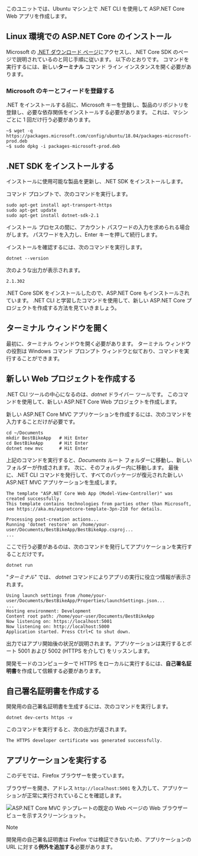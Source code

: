 このユニットでは、Ubuntu マシン上で .NET CLI を使用して ASP.NET Core Web アプリを作成します。

## <a name="aspnet-core-installation-on-linux-environment"></a>Linux 環境での ASP.NET Core のインストール

Microsoft の [.NET ダウンロード ページ](https://www.microsoft.com/net/download)にアクセスし、.NET Core SDK のページで説明されているのと同じ手順に従います。 以下のとおりです。 コマンドを実行するには、新しい**ターミナル** コマンド ライン インスタンスを開く必要があります。

### <a name="register-microsoft-key-and-feed"></a>Microsoft のキーとフィードを登録する

.NET をインストールする前に、Microsoft キーを登録し、製品のリポジトリを登録し、必要な依存関係をインストールする必要があります。 これは、マシンごとに 1 回だけ行う必要があります。

```console
~$ wget -q https://packages.microsoft.com/config/ubuntu/18.04/packages-microsoft-prod.deb
~$ sudo dpkg -i packages-microsoft-prod.deb
```

## <a name="install-the-net-sdk"></a>.NET SDK をインストールする

インストールに使用可能な製品を更新し、.NET SDK をインストールします。

コマンド プロンプトで、次のコマンドを実行します。

```console
sudo apt-get install apt-transport-https
sudo apt-get update
sudo apt-get install dotnet-sdk-2.1
```

インストール プロセスの間に、アカウント パスワードの入力を求められる場合がします。 パスワードを入力し、Enter キーを押して続行します。

インストールを確認するには、次のコマンドを実行します。

```console
dotnet --version
```

次のような出力が表示されます。

```console
2.1.302
```

.NET Core SDK をインストールしたので、ASP.NET Core もインストールされています。 .NET CLI と学習したコマンドを使用して、新しい ASP.NET Core プロジェクトを作成する方法を見ていきましょう。

## <a name="open-a-terminal-window"></a>ターミナル ウィンドウを開く

最初に、ターミナル ウィンドウを開く必要があります。 ターミナル ウィンドウの役割は Windows コマンド プロンプト ウィンドウと似ており、コマンドを実行することができます。

## <a name="create-a-new-web-project"></a>新しい Web プロジェクトを作成する

.NET CLI ツールの中心になるのは、*dotnet* ドライバー ツールです。 このコマンドを使用して、新しい ASP.NET Core Web プロジェクトを作成します。

新しい ASP.NET Core MVC アプリケーションを作成するには、次のコマンドを入力することだけが必要です。

```console
cd ~/Documents
mkdir BestBikeApp   # Hit Enter
cd BestBikeApp      # Hit Enter
dotnet new mvc      # Hit Enter
```

上記のコマンドを実行すると、*Documents* ルート フォルダーに移動し、新しいフォルダーが作成されます。 次に、そのフォルダー内に移動します。 最後に、.NET CLI コマンドを発行して、すべてのパッケージが復元された新しい ASP.NET MVC アプリケーションを生成します。

```console
The template "ASP.NET Core Web App (Model-View-Controller)" was created successfully.
This template contains technologies from parties other than Microsoft, see https://aka.ms/aspnetcore-template-3pn-210 for details.

Processing post-creation actions...
Running 'dotnet restore' on /home/your-user/Documents/BestBikeApp/BestBikeApp.csproj...
...
```

ここで行う必要があるのは、次のコマンドを発行してアプリケーションを実行することだけです。

```console
dotnet run
```

"*ターミナル*" では、 *dotnet* コマンドによりアプリの実行に役立つ情報が表示されます。

```console
Using launch settings from /home/your-user/Documents/BestBikeApp/Properties/launchSettings.json...
...
Hosting environment: Development
Content root path: /home/your-user/Documents/BestBikeApp
Now listening on: https://localhost:5001
Now listening on: http://localhost:5000
Application started. Press Ctrl+C to shut down.
```

出力ではアプリ開始後の状況が説明されます。アプリケーションは実行するとポート 5001 および 5002 (HTTPS を介して) をリッスンします。

開発モードのコンピューターで HTTPS をローカルに実行するには、**自己署名証明書**を作成して信頼する必要があります。

## <a name="create-a-self-signed-certificate"></a>自己署名証明書を作成する

開発用の自己署名証明書を生成するには、次のコマンドを実行します。

```console
dotnet dev-certs https -v
```

このコマンドを実行すると、次の出力が返されます。

```console
The HTTPS developer certificate was generated successfully.
```

## <a name="run-the-application"></a>アプリケーションを実行する

このデモでは、Firefox ブラウザーを使っています。

ブラウザーを開き、アドレス `http://localhost:5001` を入力して、アプリケーションが正常に実行されていることを確認します。

![ASP.NET Core MVC テンプレートの既定の Web ページの Web ブラウザー ビューを示すスクリーンショット。](../media/5-asp-core-mvc-default-template.PNG)

> [!NOTE]
> 開発用の自己署名証明書は Firefox では検証できないため、アプリケーションの URL に対する**例外を追加する**必要があります。
